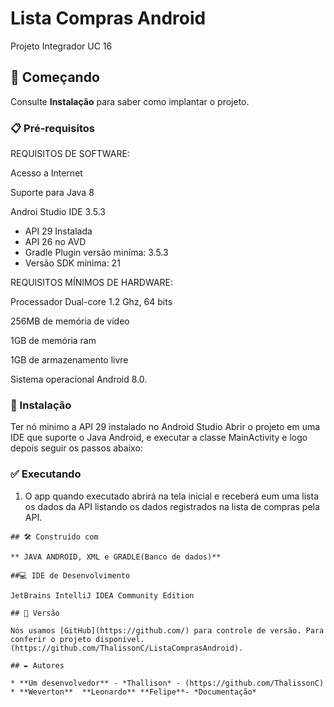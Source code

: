 # Lista Compras Android

Projeto Integrador UC 16

## 🚀 Começando

Consulte **Instalação** para saber como implantar o projeto.

### 📋 Pré-requisitos

REQUISITOS DE SOFTWARE:

Acesso a Internet

Suporte para Java 8

Androi Studio IDE 3.5.3
  - API 29 Instalada
  - API 26 no AVD
  - Gradle Plugin versão miníma: 3.5.3
  - Versão SDK mínima: 21
 
REQUISITOS MÍNIMOS DE HARDWARE:

Processador Dual-core 1.2 Ghz, 64 bits

256MB de memória de vídeo

1GB de memória ram

1GB de armazenamento livre

Sistema operacional Android 8.0.

### 🔧 Instalação

Ter nó minimo a API 29 instalado no Android Studio
Abrir o projeto em uma IDE que suporte o Java Android, e executar a classe MainActivity e logo depois seguir os passos abaixo:

### ✅ Executando

1.  O app quando executado abrirá na tela inicial e receberá eum uma lista os dados da API listando os dados registrados na lista de compras pela API.

```
## 🛠️ Construído com

** JAVA ANDROID, XML e GRADLE(Banco de dados)**

##💻 IDE de Desenvolvimento

JetBrains IntelliJ IDEA Community Edition

## 📌 Versão

Nós usamos [GitHub](https://github.com/) para controle de versão. Para conferir o projeto disponível. (https://github.com/ThalissonC/ListaComprasAndroid). 

## ✒️ Autores

* **Um desenvolvedor** - *Thallison* - (https://github.com/ThalissonC)
* **Weverton**  **Leonardo** **Felipe**- *Documentação* 
